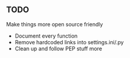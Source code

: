 ## TODO

Make things more open source friendly

* Document every function
* Remove hardcoded links into settings.ini/.py
* Clean up and follow PEP stuff more